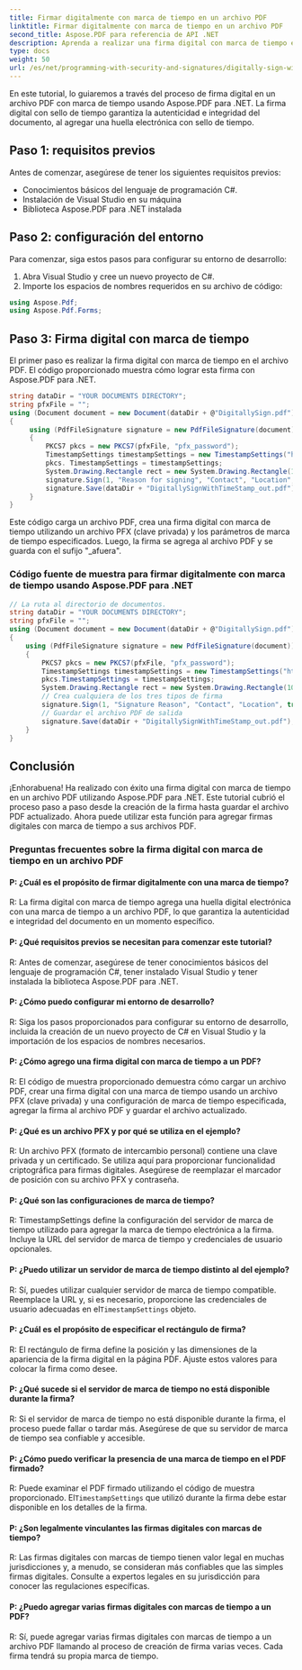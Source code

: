 ```yaml
---
title: Firmar digitalmente con marca de tiempo en un archivo PDF
linktitle: Firmar digitalmente con marca de tiempo en un archivo PDF
second_title: Aspose.PDF para referencia de API .NET
description: Aprenda a realizar una firma digital con marca de tiempo en un archivo PDF usando Aspose.PDF para .NET.
type: docs
weight: 50
url: /es/net/programming-with-security-and-signatures/digitally-sign-with-time-stamp/
---
```

En este tutorial, lo guiaremos a través del proceso de firma digital en un archivo PDF con marca de tiempo usando Aspose.PDF para .NET. La firma digital con sello de tiempo garantiza la autenticidad e integridad del documento, al agregar una huella electrónica con sello de tiempo.

## Paso 1: requisitos previos

Antes de comenzar, asegúrese de tener los siguientes requisitos previos:

- Conocimientos básicos del lenguaje de programación C#.
- Instalación de Visual Studio en su máquina
- Biblioteca Aspose.PDF para .NET instalada

## Paso 2: configuración del entorno

Para comenzar, siga estos pasos para configurar su entorno de desarrollo:

1. Abra Visual Studio y cree un nuevo proyecto de C#.
2. Importe los espacios de nombres requeridos en su archivo de código:

```csharp
using Aspose.Pdf;
using Aspose.Pdf.Forms;
```

## Paso 3: Firma digital con marca de tiempo

El primer paso es realizar la firma digital con marca de tiempo en el archivo PDF. El código proporcionado muestra cómo lograr esta firma con Aspose.PDF para .NET.

```csharp
string dataDir = "YOUR DOCUMENTS DIRECTORY";
string pfxFile = "";
using (Document document = new Document(dataDir + @"DigitallySign.pdf"))
{
     using (PdfFileSignature signature = new PdfFileSignature(document))
     {
         PKCS7 pkcs = new PKCS7(pfxFile, "pfx_password");
         TimestampSettings timestampSettings = new TimestampSettings("https:\\your_timestamp_settings", "user:password");
         pkcs. TimestampSettings = timestampSettings;
         System.Drawing.Rectangle rect = new System.Drawing.Rectangle(100, 100, 200, 100);
         signature.Sign(1, "Reason for signing", "Contact", "Location", true, rect, pkcs);
         signature.Save(dataDir + "DigitallySignWithTimeStamp_out.pdf");
     }
}
```

Este código carga un archivo PDF, crea una firma digital con marca de tiempo utilizando un archivo PFX (clave privada) y los parámetros de marca de tiempo especificados. Luego, la firma se agrega al archivo PDF y se guarda con el sufijo "_afuera".

### Código fuente de muestra para firmar digitalmente con marca de tiempo usando Aspose.PDF para .NET 
```csharp
// La ruta al directorio de documentos.
string dataDir = "YOUR DOCUMENTS DIRECTORY";
string pfxFile = "";
using (Document document = new Document(dataDir + @"DigitallySign.pdf"))
{
	using (PdfFileSignature signature = new PdfFileSignature(document))
	{
		PKCS7 pkcs = new PKCS7(pfxFile, "pfx_password");
		TimestampSettings timestampSettings = new TimestampSettings("https:\\your_timestamp_settings", "user:password"); // Se puede omitir usuario/contraseña
		pkcs.TimestampSettings = timestampSettings;
		System.Drawing.Rectangle rect = new System.Drawing.Rectangle(100, 100, 200, 100);
		// Crea cualquiera de los tres tipos de firma
		signature.Sign(1, "Signature Reason", "Contact", "Location", true, rect, pkcs);
		// Guardar el archivo PDF de salida
		signature.Save(dataDir + "DigitallySignWithTimeStamp_out.pdf");
	}
}
```

## Conclusión

¡Enhorabuena! Ha realizado con éxito una firma digital con marca de tiempo en un archivo PDF utilizando Aspose.PDF para .NET. Este tutorial cubrió el proceso paso a paso desde la creación de la firma hasta guardar el archivo PDF actualizado. Ahora puede utilizar esta función para agregar firmas digitales con marca de tiempo a sus archivos PDF.

### Preguntas frecuentes sobre la firma digital con marca de tiempo en un archivo PDF

#### P: ¿Cuál es el propósito de firmar digitalmente con una marca de tiempo?

R: La firma digital con marca de tiempo agrega una huella digital electrónica con una marca de tiempo a un archivo PDF, lo que garantiza la autenticidad e integridad del documento en un momento específico.

#### P: ¿Qué requisitos previos se necesitan para comenzar este tutorial?

R: Antes de comenzar, asegúrese de tener conocimientos básicos del lenguaje de programación C#, tener instalado Visual Studio y tener instalada la biblioteca Aspose.PDF para .NET.

#### P: ¿Cómo puedo configurar mi entorno de desarrollo?

R: Siga los pasos proporcionados para configurar su entorno de desarrollo, incluida la creación de un nuevo proyecto de C# en Visual Studio y la importación de los espacios de nombres necesarios.

#### P: ¿Cómo agrego una firma digital con marca de tiempo a un PDF?

R: El código de muestra proporcionado demuestra cómo cargar un archivo PDF, crear una firma digital con una marca de tiempo usando un archivo PFX (clave privada) y una configuración de marca de tiempo especificada, agregar la firma al archivo PDF y guardar el archivo actualizado.

#### P: ¿Qué es un archivo PFX y por qué se utiliza en el ejemplo?

R: Un archivo PFX (formato de intercambio personal) contiene una clave privada y un certificado. Se utiliza aquí para proporcionar funcionalidad criptográfica para firmas digitales. Asegúrese de reemplazar el marcador de posición con su archivo PFX y contraseña.

#### P: ¿Qué son las configuraciones de marca de tiempo?

R: TimestampSettings define la configuración del servidor de marca de tiempo utilizado para agregar la marca de tiempo electrónica a la firma. Incluye la URL del servidor de marca de tiempo y credenciales de usuario opcionales.

#### P: ¿Puedo utilizar un servidor de marca de tiempo distinto al del ejemplo?
 R: Sí, puedes utilizar cualquier servidor de marca de tiempo compatible. Reemplace la URL y, si es necesario, proporcione las credenciales de usuario adecuadas en el`TimestampSettings` objeto.

#### P: ¿Cuál es el propósito de especificar el rectángulo de firma?

R: El rectángulo de firma define la posición y las dimensiones de la apariencia de la firma digital en la página PDF. Ajuste estos valores para colocar la firma como desee.

#### P: ¿Qué sucede si el servidor de marca de tiempo no está disponible durante la firma?

R: Si el servidor de marca de tiempo no está disponible durante la firma, el proceso puede fallar o tardar más. Asegúrese de que su servidor de marca de tiempo sea confiable y accesible.

#### P: ¿Cómo puedo verificar la presencia de una marca de tiempo en el PDF firmado?

 R: Puede examinar el PDF firmado utilizando el código de muestra proporcionado. El`TimestampSettings` que utilizó durante la firma debe estar disponible en los detalles de la firma.

#### P: ¿Son legalmente vinculantes las firmas digitales con marcas de tiempo?

R: Las firmas digitales con marcas de tiempo tienen valor legal en muchas jurisdicciones y, a menudo, se consideran más confiables que las simples firmas digitales. Consulte a expertos legales en su jurisdicción para conocer las regulaciones específicas.

#### P: ¿Puedo agregar varias firmas digitales con marcas de tiempo a un PDF?

R: Sí, puede agregar varias firmas digitales con marcas de tiempo a un archivo PDF llamando al proceso de creación de firma varias veces. Cada firma tendrá su propia marca de tiempo.